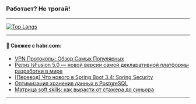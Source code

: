 ### Работает? Не трогай!

---
<!--
#### 🛠️ Technical stack:

![Java](https://img.shields.io/badge/Java-informational?logo=Oracle&style=flat&logoColor=white&color=FF4500)
![Kotlin](https://img.shields.io/badge/Kotlin-informational?logo=Kotlin&style=flat&logoColor=white&color=774D97)
![TS](https://img.shields.io/badge/TypeScript-informational?logo=typeScript&style=flat&logoColor=black&color=017acc)
![Python](https://img.shields.io/badge/Python-informational?logo=Python&style=flat&logoColor=black&color=ffdd54) <br>
![Spring](https://img.shields.io/badge/Spring-informational?logo=Spring&style=flat&logoColor=white&color=6DB33F) 
![SpringBoot](https://img.shields.io/badge/SpringBoot-informational?logo=SpringBoot&style=flat&logoColor=white&color=6DB33F)
![Nest](https://img.shields.io/badge/NestJS-informational?logo=NestJS&style=flat&logoColor=white&color=E0234E) 
![NodeJS](https://img.shields.io/badge/NodeJS-informational?logo=node.js&style=flat&logoColor=white&color=70A760)<br>
![PostgreSQL](https://img.shields.io/badge/PostgreSQL-informational?logo=PostgreSQL&style=flat&logoColor=white&color=DAA520)
![MongoDB](https://img.shields.io/badge/MongoDB-informational?logo=MongoDB&style=flat&logoColor=white&color=870000)
![Apache](https://img.shields.io/badge/Apache-informational?logo=apache&style=flat&logoColor=white&color=f74e28)

___ 
-->

<!--- #### 🛠️ : --->

[![Top Langs](https://github-readme-stats-82jvfl3w3-advtsettinggmailcoms-projects.vercel.app/api/top-langs/?username=zloylis&langs_count=10&hide_title=true&title_color=e6edf3&size_weight=0.5&count_weight=0.5&layout=compact&hide_progress=true&hide_border=true&theme=dracula)](https://github.com/zloylis)

<!---


####  :octocat:&nbsp;&nbsp; Статистика:

![GitHub stats](https://github-readme-stats-u2qms2cxw-advtsettinggmailcoms-projects.vercel.app/api?username=zloylis&show_icons=true&hide_border=true&theme=dracula&title_color=e6edf3&include_all_commits=true&count_private=true&hide_rank=false&hide_title=true&rank_icon=github)
-->
---

#### 💬 Свежее с habr.com:

<!-- BLOG-POST-LIST:START -->
- [VPN Протоколы: Обзор Самых Популярных](https://habr.com/ru/articles/862446/?utm_source=habrahabr&utm_medium=rss&utm_campaign=862446)
- [Релиз lsFusion 5.0 — новой версии самой декларативной платформы разработки в мире](https://habr.com/ru/companies/lsfusion/articles/862418/?utm_source=habrahabr&utm_medium=rss&utm_campaign=862418)
- [[Перевод] Что нового в Spring Boot 3.4: Spring Security](https://habr.com/ru/companies/spring_aio/articles/862400/?utm_source=habrahabr&utm_medium=rss&utm_campaign=862400)
- [Оптимизация хранения данных в PostgreSQL](https://habr.com/ru/companies/bercut/articles/859700/?utm_source=habrahabr&utm_medium=rss&utm_campaign=859700)
- [Матрица soft skills: как вырасти от стажера до синьора](https://habr.com/ru/companies/kts/articles/862348/?utm_source=habrahabr&utm_medium=rss&utm_campaign=862348)
<!-- BLOG-POST-LIST:END -->

---
